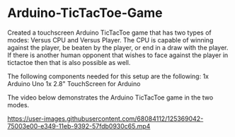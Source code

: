# Arduino-TicTacToe-Game

Created a touchscreen Arduino TicTacToe game that has two types of modes: Versus CPU and Versus Player. The CPU is capable of winning against the player, be beaten by the player, or end in a draw with the player. If there is another human opponent that wishes to face against the player in tictactoe then that is also possible as well. 

The following components needed for this setup are the following:
1x Arduino Uno
1x 2.8" TouchScreen for Arduino

The video below demonstrates the Arduino TicTacToe game in the two modes.

https://user-images.githubusercontent.com/68084112/125369042-75003e00-e349-11eb-9392-57fdb0930c65.mp4

